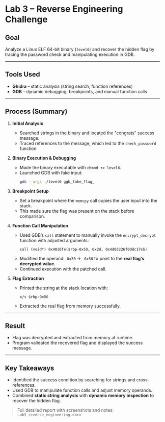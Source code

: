 # Lab 3 – Reverse Engineering Challenge

## Goal
Analyze a Linux ELF 64-bit binary (`level6`) and recover the hidden flag by tracing the password check and manipulating execution in GDB.

---

## Tools Used
- **Ghidra** – static analysis (string search, function references)  
- **GDB** – dynamic debugging, breakpoints, and manual function calls  

---

## Process (Summary)
1. **Initial Analysis**  
   - Searched strings in the binary and located the "congrats" success message.  
   - Traced references to the message, which led to the `check_password` function 

2. **Binary Execution & Debugging**  
   - Made the binary executable with `chmod +x level6`.  
   - Launched GDB with fake input:  
     ```bash
     gdb --args ./level6 ggb_fake_flag_
     ```  

3. **Breakpoint Setup**  
   - Set a breakpoint where the `memcpy` call copies the user input into the stack.  
   - This made sure the flag was present on the stack before comparison.  

4. **Function Call Manipulation**  
   - Used GDB’s `call` statement to manually invoke the `encrypt_decrypt` function with adjusted arguments:  
     ```gdb
     call (void*) 0x4016fe($rbp-0x50, 0x2d, 0x4d03226f0ddc17eb)
     ```  
   - Modified the operand `-0x30` → `-0x50` to point to the **real flag’s decrypted value**.  
   - Continued execution with the patched call.  

5. **Flag Extraction**  
   - Printed the string at the stack location with:  
     ```gdb
     x/s $rbp-0x50
     ```  
   - Extracted the real flag from memory successfully.  

---

## Result
- Flag was decrypted and extracted from memory at runtime.  
- Program validated the recovered flag and displayed the success message.  

---

## Key Takeaways
- Identified the success condition by searching for strings and cross-references.  
- Used GDB to manipulate function calls and adjust memory operands.  
- Combined **static string analysis** with **dynamic memory inspection** to recover the hidden flag.  

> Full detailed report with screenshots and notes: `Lab3_reverse_engineering.docx`

